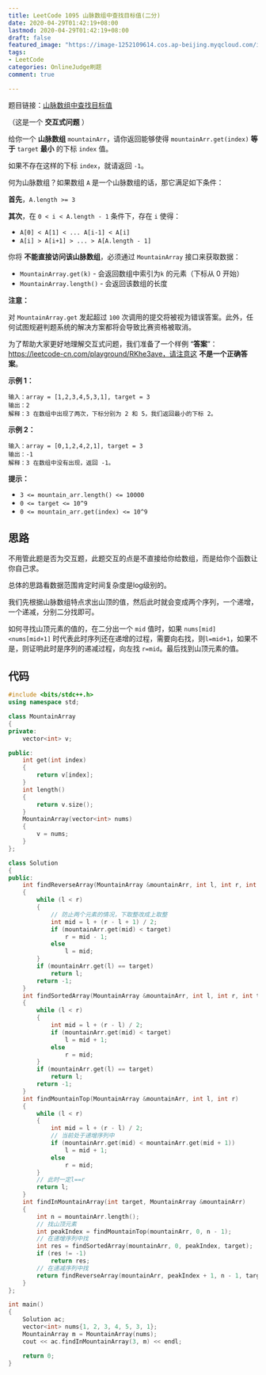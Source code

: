 ```yaml
---
title: LeetCode 1095 山脉数组中查找目标值(二分)
date: 2020-04-29T01:42:19+08:00
lastmod: 2020-04-29T01:42:19+08:00
draft: false
featured_image: "https://image-1252109614.cos.ap-beijing.myqcloud.com/img/20210508221015.png"
tags:
- LeetCode
categories: OnlineJudge刷题
comment: true

---
```


题目链接：[山脉数组中查找目标值](https://leetcode-cn.com/problems/find-in-mountain-array/)

（这是一个 **交互式问题** ）

给你一个 **山脉数组** `mountainArr`，请你返回能够使得 `mountainArr.get(index)` **等于** `target` **最小** 的下标 `index` 值。

如果不存在这样的下标 `index`，就请返回 `-1`。

何为山脉数组？如果数组 `A` 是一个山脉数组的话，那它满足如下条件：

**首先**，`A.length >= 3`

**其次**，在 `0 < i < A.length - 1` 条件下，存在 `i` 使得：

- `A[0] < A[1] < ... A[i-1] < A[i]`
- `A[i] > A[i+1] > ... > A[A.length - 1]`

你将 **不能直接访问该山脉数组**，必须通过 `MountainArray` 接口来获取数据：

- `MountainArray.get(k)` - 会返回数组中索引为`k` 的元素（下标从 0 开始）
- `MountainArray.length()` - 会返回该数组的长度

**注意：**

对 `MountainArray.get` 发起超过 `100` 次调用的提交将被视为错误答案。此外，任何试图规避判题系统的解决方案都将会导致比赛资格被取消。

为了帮助大家更好地理解交互式问题，我们准备了一个样例 “**答案**”：https://leetcode-cn.com/playground/RKhe3ave，请注意这 **不是一个正确答案**。

**示例 1：**

```
输入：array = [1,2,3,4,5,3,1], target = 3
输出：2
解释：3 在数组中出现了两次，下标分别为 2 和 5，我们返回最小的下标 2。
```

**示例 2：**

```
输入：array = [0,1,2,4,2,1], target = 3
输出：-1
解释：3 在数组中没有出现，返回 -1。 
```

**提示：**

- `3 <= mountain_arr.length() <= 10000`
- `0 <= target <= 10^9`
- `0 <= mountain_arr.get(index) <= 10^9`

## 思路

不用管此题是否为交互题，此题交互的点是不直接给你给数组，而是给你个函数让你自己求。

总体的思路看数据范围肯定时间复杂度是log级别的。

我们先根据山脉数组特点求出山顶的值，然后此时就会变成两个序列，一个递增，一个递减，分别二分找即可。

如何寻找山顶元素的值的，在二分出一个 `mid` 值时，如果 `nums[mid]<nums[mid+1]` 时代表此时序列还在递增的过程，需要向右找，则`l=mid+1`，如果不是，则证明此时是序列的递减过程，向左找 `r=mid`。最后找到山顶元素的值。

## 代码

```cpp
#include <bits/stdc++.h>
using namespace std;

class MountainArray
{
private:
    vector<int> v;

public:
    int get(int index)
    {
        return v[index];
    }
    int length()
    {
        return v.size();
    }
    MountainArray(vector<int> nums)
    {
        v = nums;
    }
};

class Solution
{
public:
    int findReverseArray(MountainArray &mountainArr, int l, int r, int target)
    {
        while (l < r)
        {
            // 防止两个元素的情况，下取整改成上取整
            int mid = l + (r - l + 1) / 2;
            if (mountainArr.get(mid) < target)
                r = mid - 1;
            else
                l = mid;
        }
        if (mountainArr.get(l) == target)
            return l;
        return -1;
    }
    int findSortedArray(MountainArray &mountainArr, int l, int r, int target)
    {
        while (l < r)
        {
            int mid = l + (r - l) / 2;
            if (mountainArr.get(mid) < target)
                l = mid + 1;
            else
                r = mid;
        }
        if (mountainArr.get(l) == target)
            return l;
        return -1;
    }
    int findMountainTop(MountainArray &mountainArr, int l, int r)
    {
        while (l < r)
        {
            int mid = l + (r - l) / 2;
            // 当前处于递增序列中
            if (mountainArr.get(mid) < mountainArr.get(mid + 1))
                l = mid + 1;
            else
                r = mid;
        }
        // 此时一定l==r
        return l;
    }
    int findInMountainArray(int target, MountainArray &mountainArr)
    {
        int n = mountainArr.length();
        // 找山顶元素
        int peakIndex = findMountainTop(mountainArr, 0, n - 1);
        // 在递增序列中找
        int res = findSortedArray(mountainArr, 0, peakIndex, target);
        if (res != -1)
            return res;
        // 在递减序列中找
        return findReverseArray(mountainArr, peakIndex + 1, n - 1, target);
    }
};

int main()
{
    Solution ac;
    vector<int> nums{1, 2, 3, 4, 5, 3, 1};
    MountainArray m = MountainArray(nums);
    cout << ac.findInMountainArray(3, m) << endl;

    return 0;
}
```

